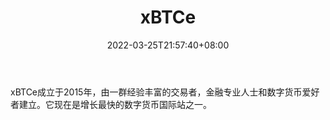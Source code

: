 ﻿---
weight: 
title: "xBTCe"
description: "xBTCe成立于2015年，由一群经验丰富的交易者，金融专业人士和数字货币爱好者建立。它现在是增长最快的数字货币国际站之一。"
date: 2022-03-25T21:57:40+08:00
lastmod: 2022-03-25T16:45:40+08:00
draft: false
authors: ["Metabd"]
featuredImage: "xbtce.webp"
link: ""
tags: ["交易所","xBTCe"]
categories: ["navigation"]
navigation: ["交易所"]
lightgallery: true
toc: true
pinned: false
recommend: false
recommend1: false
---
xBTCe成立于2015年，由一群经验丰富的交易者，金融专业人士和数字货币爱好者建立。它现在是增长最快的数字货币国际站之一。
